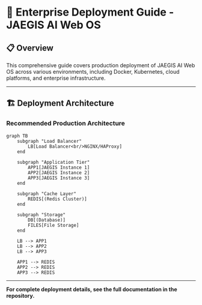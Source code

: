 # 🚀 Enterprise Deployment Guide - JAEGIS AI Web OS

## 📋 **Overview**

This comprehensive guide covers production deployment of JAEGIS AI Web OS across various environments, including Docker, Kubernetes, cloud platforms, and enterprise infrastructure.

---

## 🏗️ **Deployment Architecture**

### **Recommended Production Architecture**

```mermaid
graph TB
    subgraph "Load Balancer"
        LB[Load Balancer<br/>NGINX/HAProxy]
    end
    
    subgraph "Application Tier"
        APP1[JAEGIS Instance 1]
        APP2[JAEGIS Instance 2]
        APP3[JAEGIS Instance 3]
    end
    
    subgraph "Cache Layer"
        REDIS[(Redis Cluster)]
    end
    
    subgraph "Storage"
        DB[(Database)]
        FILES[File Storage]
    end
    
    LB --> APP1
    LB --> APP2
    LB --> APP3
    
    APP1 --> REDIS
    APP2 --> REDIS
    APP3 --> REDIS
```

---

**For complete deployment details, see the full documentation in the repository.**